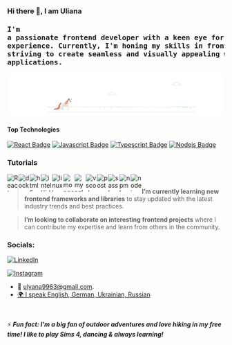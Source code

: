 ### Hi there 👋, I am Uliana

### <pre>I'm a passionate frontend developer with a keen eye for design and user experience. Currently, I'm honing my skills in frontend technologies and striving to create seamless and visually appealing web applications.</pre>

<!-- ![Header](https://github.com/ulyanatouch/ulyanatouch/blob/main/assets/feniks.png) -->

![Profile image](https://github.com/ulyanatouch/ulyanatouch/blob/main/assets/no__internet2.gif)

#### Top Technologies

[![React Badge](https://img.shields.io/badge/-React-61DBFB?style=for-the-badge&labelColor=black&logo=react&logoColor=61DBFB)](#) [![Javascript Badge](https://img.shields.io/badge/-Javascript-F0DB4F?style=for-the-badge&labelColor=black&logo=javascript&logoColor=F0DB4F)](#) [![Typescript Badge](https://img.shields.io/badge/-Typescript-007acc?style=for-the-badge&labelColor=black&logo=typescript&logoColor=007acc)](#) [![Nodejs Badge](https://img.shields.io/badge/-Nodejs-3C873A?style=for-the-badge&labelColor=black&logo=node.js&logoColor=3C873A)](#) 

### Tutorials

<img align="left" alt="React" width="26px" src="https://cdn.jsdelivr.net/gh/devicons/devicon/icons/css3/css3-original.svg" height="40" alt="css3 logo"  />
<img align="left" width="26px" src="https://skillicons.dev/icons?i=docker" height="40" alt="docker logo"  />
<img align="left" width="26px" src="https://cdn.jsdelivr.net/gh/devicons/devicon/icons/html5/html5-original.svg" height="40" alt="html5 logo"  />
<img align="left" width="26px" src="https://skillicons.dev/icons?i=idea" height="40" alt="intellijidea logo"  />
<img align="left" width="26px" src="https://cdn.jsdelivr.net/gh/devicons/devicon/icons/linux/linux-original.svg" height="40" alt="linux logo"  />
<img align="left" width="26px" src="https://cdn.jsdelivr.net/gh/devicons/devicon/icons/mongodb/mongodb-original.svg" height="40" alt="mongodb logo"  />
<img align="left" width="26px" src="https://cdn.simpleicons.org/mysql/4479A1" height="40" alt="mysql logo"  />
<img align="left" width="26px" src="https://cdn.jsdelivr.net/gh/devicons/devicon/icons/vscode/vscode-original.svg" height="40" alt="vscode logo"  />
<img align="left" width="26px" src="https://cdn.simpleicons.org/postman/FF6C37" height="40" alt="postman logo"  />
<img align="left" width="26px" src="https://cdn.simpleicons.org/sass/CC6699" height="40" alt="sass logo"  />
<img align="left" width="26px" src="https://cdn.jsdelivr.net/gh/devicons/devicon/icons/npm/npm-original-wordmark.svg" height="40" alt="npm logo"  />
<img align="left" width="26px" src="https://cdn.simpleicons.org/nodedotjs/339933" height="40" alt="nodejs logo"  />

&nbsp;

> **I’m currently learning new frontend frameworks and libraries** to stay updated with the latest industry trends and best practices.

> **I’m looking to collaborate on interesting frontend projects** where I can contribute my expertise and learn from others in the community.



### Socials:

[![LinkedIn](https://img.shields.io/badge/-LinkedIn-090909?style=for-the-badge&logo=linkedin&logoColor=007BB6)](https://www.linkedin.com/in/uliana9963)

[![Instagram](https://img.shields.io/badge/-Instagram-090909?style=for-the-badge&logo=instagram&logoColor=B4068E)](https://www.instagram.com/ulyanatouch)

- :email: ulyana9963@gmail.com.
- <u>🌍 I speak English, German, Ukrainian, Russian </u>

<br>

⚡ ***Fun fact: I'm a big fan of outdoor adventures and love hiking in my free time! I like to play Sims 4, dancing & always learning!***
